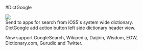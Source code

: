 #DictGoogle

![](http://moreinfo.thebigboss.org/moreinfo/dictgoogle1.png)   
Send to apps for search from iOS5's system wide dictionary.   
DictGoogle add action button left side dictionary header view.   
   
Now support GoogleSearch, Wikipedia, Daijirin, Wisdom, EOW, Dictionary.com, Gurudic and Twitter.
